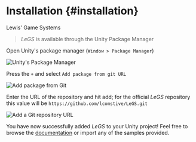 # Installation {#installation}
Lewis' Game Systems

> *LeGS* is available through the Unity Package Manager

Open Unity's package manager (`Window > Package Manager`)

![Unity's Package Manager](https://media.githubusercontent.com/media/lcomstive/LeGS/gh-pages/Media/Installation/Unity%20Package%20Manager.png)

Press the `+` and select `Add package from git URL`

![Add package from Git](https://media.githubusercontent.com/media/lcomstive/LeGS/gh-pages/Media/Installation/Add%20Package%20From%20Git.png)

Enter the URL of the repository and hit add; for the official *LeGS* repository this value will be `https://github.com/lcomstive/LeGS.git`

![Add a Git repository URL](https://media.githubusercontent.com/media/lcomstive/LeGS/gh-pages/Media/Installation/Add%20Package%20Git%20URL.png)

You have now successfully added *LeGS* to your Unity project! Feel free to browse the [documentation](https://lcomstive.github.io/LeGS) or import any of the samples provided.
